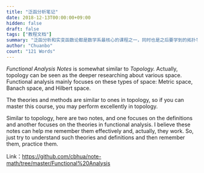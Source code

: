 ```yaml
---
title: "泛函分析笔记"
date: 2018-12-13T00:00:00+09:00
hidden: false
draft: false
tags: ["教程文档"]
summary: "泛函分析和实变函数论都是数学系最核心的课程之一，同时也是之后要学到的拓扑学的基础。这些笔记可以帮助我快速复习回忆课程内容以及定理方程的使用，以针对考试。想要进一步的理解需要阅读原教案，内容量相对较多。"
author: "Chuanbo"
count: "121 Words"
---
```


*Functional Analysis Notes* is somewhat similar to *Topology.* Actually, topology can be seen as the deeper researching about various space. Functional analysis mainly focuses on these types of space: Metric space, Banach space, and Hilbert space.

The theories and methods are similar to ones in topology, so if you can master this course, you may perform excellently in topology.

Similar to topology, here are two notes, and one focuses on the definitions and another focuses on the theories in functional analysis. I believe these notes can help me remember them effectively and, actually, they work. So, just try to understand such theories and definitions and then remember them, practice them.

Link：https://github.com/cbhua/note-math/tree/master/Functional%20Analysis